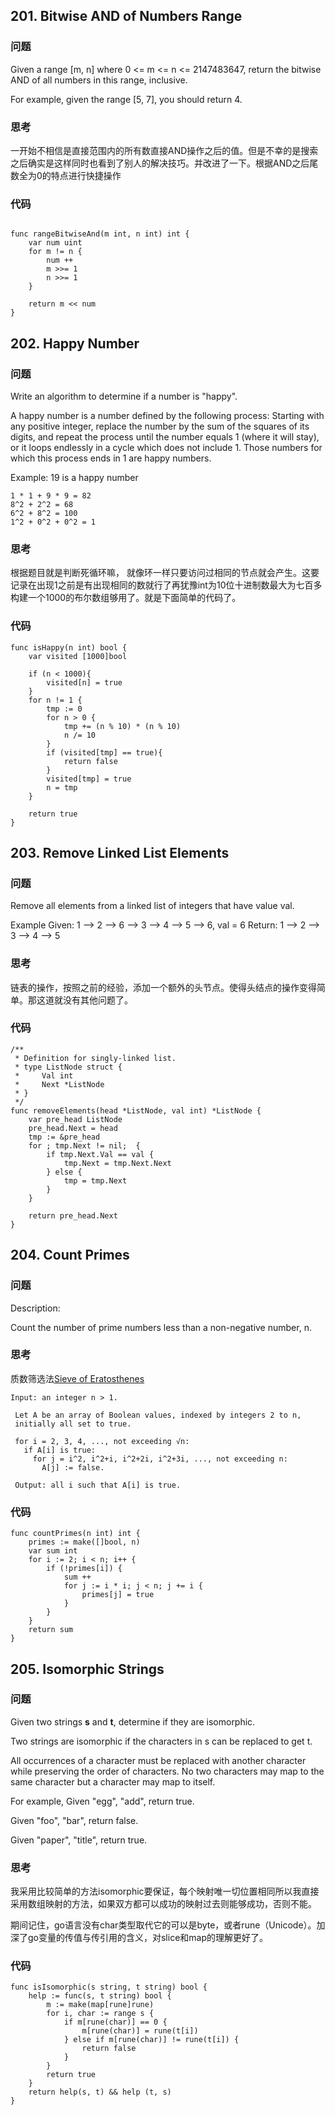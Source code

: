 ## 201. Bitwise AND of Numbers Range

### 问题

Given a range \[m, n\] where 0 <= m <= n <= 2147483647, return the bitwise AND of all numbers in this range, inclusive.

For example, given the range \[5, 7\], you should return 4.


### 思考

一开始不相信是直接范围内的所有数直接AND操作之后的值。但是不幸的是搜索之后确实是这样同时也看到了别人的解决技巧。并改进了一下。根据AND之后尾数全为0的特点进行快捷操作

### 代码

```

func rangeBitwiseAnd(m int, n int) int {
    var num uint
    for m != n {
        num ++
        m >>= 1
        n >>= 1
    }
    
    return m << num
}

```


## 202. Happy Number

### 问题
Write an algorithm to determine if a number is "happy".

A happy number is a number defined by the following process: Starting with any positive integer, replace the number by the sum of the squares of its digits, and repeat the process until the number equals 1 (where it will stay), or it loops endlessly in a cycle which does not include 1. Those numbers for which this process ends in 1 are happy numbers.

Example: 19 is a happy number

```
1 * 1 + 9 * 9 = 82
8^2 + 2^2 = 68
6^2 + 8^2 = 100
1^2 + 0^2 + 0^2 = 1
```


### 思考

根据题目就是判断死循环嘛， 就像环一样只要访问过相同的节点就会产生。这要记录在出现1之前是有出现相同的数就行了再犹豫int为10位十进制数最大为七百多构建一个1000的布尔数组够用了。就是下面简单的代码了。

### 代码

```
func isHappy(n int) bool {
    var visited [1000]bool
    
    if (n < 1000){
        visited[n] = true
    }
    for n != 1 {
        tmp := 0
        for n > 0 {
            tmp += (n % 10) * (n % 10)
            n /= 10
        }
        if (visited[tmp] == true){
            return false
        }
        visited[tmp] = true
        n = tmp
    }
    
    return true
}

```


## 203. Remove Linked List Elements

### 问题

Remove all elements from a linked list of integers that have value val.

Example
Given: 1 --> 2 --> 6 --> 3 --> 4 --> 5 --> 6, val = 6
Return: 1 --> 2 --> 3 --> 4 --> 5

### 思考

链表的操作，按照之前的经验，添加一个额外的头节点。使得头结点的操作变得简单。那这道就没有其他问题了。

### 代码

```
/**
 * Definition for singly-linked list.
 * type ListNode struct {
 *     Val int
 *     Next *ListNode
 * }
 */
func removeElements(head *ListNode, val int) *ListNode {
    var pre_head ListNode
    pre_head.Next = head
    tmp := &pre_head
    for ; tmp.Next != nil;  {
        if tmp.Next.Val == val {
            tmp.Next = tmp.Next.Next
        } else {
            tmp = tmp.Next
        }
    }
    
    return pre_head.Next
}

```

## 204. Count Primes

### 问题

Description:

Count the number of prime numbers less than a non-negative number, n.

### 思考
质数筛选法[Sieve of Eratosthenes](https://en.wikipedia.org/wiki/Sieve_of_Eratosthenes)
```
Input: an integer n > 1.
 
 Let A be an array of Boolean values, indexed by integers 2 to n,
 initially all set to true.
 
 for i = 2, 3, 4, ..., not exceeding √n:
   if A[i] is true:
     for j = i^2, i^2+i, i^2+2i, i^2+3i, ..., not exceeding n:
       A[j] := false.
 
 Output: all i such that A[i] is true.

```


### 代码

```
func countPrimes(n int) int {
    primes := make([]bool, n)
    var sum int
    for i := 2; i < n; i++ {
        if (!primes[i]) {
            sum ++
            for j := i * i; j < n; j += i {
                primes[j] = true
            }
        }
    }
    return sum
}

```


## 205. Isomorphic Strings

### 问题

Given two strings **s** and **t**, determine if they are isomorphic.

Two strings are isomorphic if the characters in s can be replaced to get t.

All occurrences of a character must be replaced with another character while preserving the order of characters. No two characters may map to the same character but a character may map to itself.

For example,
Given "egg", "add", return true.

Given "foo", "bar", return false.

Given "paper", "title", return true.

### 思考
我采用比较简单的方法isomorphic要保证，每个映射唯一切位置相同所以我直接采用数组映射的方法，如果双方都可以成功的映射过去则能够成功，否则不能。

期间记住，go语言没有char类型取代它的可以是byte，或者rune（Unicode）。加深了go变量的传值与传引用的含义，对slice和map的理解更好了。

### 代码

```
func isIsomorphic(s string, t string) bool {
    help := func(s, t string) bool {
        m := make(map[rune]rune)
        for i, char := range s {
            if m[rune(char)] == 0 {
                m[rune(char)] = rune(t[i])
            } else if m[rune(char)] != rune(t[i]) {
                return false
            }
        }
        return true
    }
    return help(s, t) && help (t, s)
}
```

